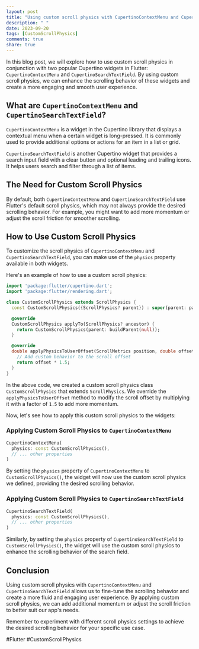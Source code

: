```yaml
---
layout: post
title: "Using custom scroll physics with CupertinoContextMenu and CupertinoSearchTextField in Flutter"
description: " "
date: 2023-09-20
tags: [CustomScrollPhysics]
comments: true
share: true
---
```


In this blog post, we will explore how to use custom scroll physics in conjunction with two popular Cupertino widgets in Flutter: `CupertinoContextMenu` and `CupertinoSearchTextField`. By using custom scroll physics, we can enhance the scrolling behavior of these widgets and create a more engaging and smooth user experience.

## What are `CupertinoContextMenu` and `CupertinoSearchTextField`?

`CupertinoContextMenu` is a widget in the Cupertino library that displays a contextual menu when a certain widget is long-pressed. It is commonly used to provide additional options or actions for an item in a list or grid.

`CupertinoSearchTextField` is another Cupertino widget that provides a search input field with a clear button and optional leading and trailing icons. It helps users search and filter through a list of items.

## The Need for Custom Scroll Physics

By default, both `CupertinoContextMenu` and `CupertinoSearchTextField` use Flutter's default scroll physics, which may not always provide the desired scrolling behavior. For example, you might want to add more momentum or adjust the scroll friction for smoother scrolling.

## How to Use Custom Scroll Physics

To customize the scroll physics of `CupertinoContextMenu` and `CupertinoSearchTextField`, you can make use of the `physics` property available in both widgets.

Here's an example of how to use a custom scroll physics:

```dart
import 'package:flutter/cupertino.dart';
import 'package:flutter/rendering.dart';

class CustomScrollPhysics extends ScrollPhysics {
  const CustomScrollPhysics({ScrollPhysics? parent}) : super(parent: parent);

  @override
  CustomScrollPhysics applyTo(ScrollPhysics? ancestor) {
    return CustomScrollPhysics(parent: buildParent(null));
  }

  @override
  double applyPhysicsToUserOffset(ScrollMetrics position, double offset) {
    // Add custom behavior to the scroll offset
    return offset * 1.5;
  }
}
```

In the above code, we created a custom scroll physics class `CustomScrollPhysics` that extends `ScrollPhysics`. We override the `applyPhysicsToUserOffset` method to modify the scroll offset by multiplying it with a factor of `1.5` to add more momentum.

Now, let's see how to apply this custom scroll physics to the widgets:

### Applying Custom Scroll Physics to `CupertinoContextMenu`

```dart
CupertinoContextMenu(
  physics: const CustomScrollPhysics(),
  // ... other properties
)
```

By setting the `physics` property of `CupertinoContextMenu` to `CustomScrollPhysics()`, the widget will now use the custom scroll physics we defined, providing the desired scrolling behavior.

### Applying Custom Scroll Physics to `CupertinoSearchTextField`

```dart
CupertinoSearchTextField(
  physics: const CustomScrollPhysics(),
  // ... other properties
)
```

Similarly, by setting the `physics` property of `CupertinoSearchTextField` to `CustomScrollPhysics()`, the widget will use the custom scroll physics to enhance the scrolling behavior of the search field.

## Conclusion

Using custom scroll physics with `CupertinoContextMenu` and `CupertinoSearchTextField` allows us to fine-tune the scrolling behavior and create a more fluid and engaging user experience. By applying custom scroll physics, we can add additional momentum or adjust the scroll friction to better suit our app's needs.

Remember to experiment with different scroll physics settings to achieve the desired scrolling behavior for your specific use case.

#Flutter #CustomScrollPhysics
